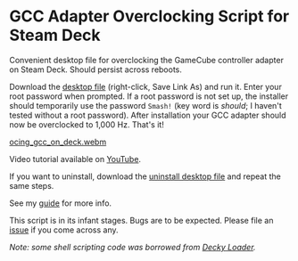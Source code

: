 # GCC Adapter Overclocking Script for Steam Deck
Convenient desktop file for overclocking the GameCube controller adapter on Steam Deck. Should persist across reboots.

Download the [desktop file](https://raw.githubusercontent.com/linuxgamingcentral/gcadapter-oc-kmod-deck/main/install.desktop) (right-click, Save Link As) and run it. Enter your root password when prompted. If a root password is not set up, the installer should temporarily use the password `Smash!` (key word is *should*; I haven't tested without a root password). After installation your GCC adapter should now be overclocked to 1,000 Hz. That's it!

[ocing_gcc_on_deck.webm](https://github.com/linuxgamingcentral/gcadapter-oc-kmod-deck/assets/101075966/7484d587-98b8-4e40-8821-78e72e6556ba)

Video tutorial available on [YouTube](https://www.youtube.com/watch?v=9Vfg3-n8peE).

If you want to uninstall, download the [uninstall desktop file](https://raw.githubusercontent.com/linuxgamingcentral/gcadapter-oc-kmod-deck/main/uninstall.desktop) and repeat the same steps.

See my [guide](https://linuxgamingcentral.com/posts/overclock-gc-adapter-on-steam-deck/) for more info.

This script is in its infant stages. Bugs are to be expected. Please file an [issue](https://github.com/linuxgamingcentral/gcadapter-oc-kmod-deck/issues/new) if you come across any.

*Note: some shell scripting code was borrowed from [Decky Loader](https://github.com/SteamDeckHomebrew/decky-loader).*
